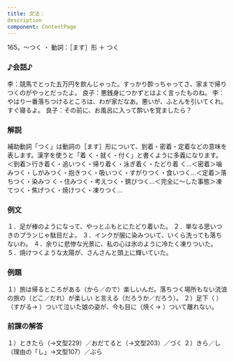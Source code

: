 ```yaml
---
title: 文法：
description
component: ContentPage
---
```



165。～つく ・
動詞：［ます］形 ＋ つく
### ♪会話♪
李：競馬でとった五万円を飲んじゃった。すっかり酔っちゃってさ、家まで帰りつくのがやっとだったよ。 良子：悪銭身につかずとはよく言ったものね。
李：やはり一番落ちつけるところは、わが家だなあ。悪いが、ふとんを引いてくれ。すぐ寝るよ。
良子：その前に、お風呂に入って酔いを覚ましたら？
### 解説
補助動詞「つく」は動詞の［ます］形について、到着・密着・定着などの意味を表します。漢字を使うと「着 く・就く・付く」と書くように多義になります。＜到着＞行き着く・追いつく・帰り着く・泳ぎ着く・たどり着 く…＜密着＞噛みつく・しがみつく・抱きつく・吸いつく・すがりつく・食いつく…＜定着＞落ちつく・染みつ く・住みつく・考えつく・錆びつく…＜完全に～した事態＞凍てつく・焦げつく・焼けつく・凍りつく…
### 例文
１．足が棒のようになって、やっとふもとにたどり着いた。
２．単なる思いつきのプランじゃ駄目だよ。
３．インクが服に染みついて、いくら洗っても落ちないわ。
４．余りに悲惨な光景に、私の心は氷のように冷たく凍りついた。
５．焼けつくような太陽が、さんさんと頭上に輝いていた。
### 例題
１）旅は帰るところがある（から／ので）楽しいんだ。落ちつく場所もない流浪の旅の（どこ／だれ）が楽しい と言える（だろうか／だろう）。
２）足下（ ）（すがる→ ）ついて泣いた娘の姿が、今も目に（焼く→ ）ついて離れない。
### 前課の解答
１）ときたら（→文型229）／おだてると（→文型203）／づく
２）きら／し（理由の「し」→文型107）／ぶら
